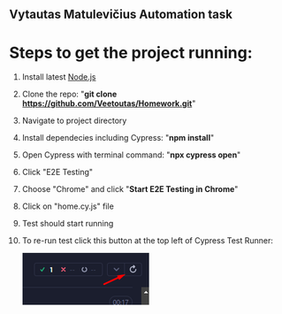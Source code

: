 ## Vytautas Matulevičius Automation task

# Steps to get the project running:
1. Install latest [Node.js ](https://nodejs.org/)
2. Clone the repo: "**git clone https://github.com/Veetoutas/Homework.git**"
3. Navigate to project directory
4. Install dependecies including Cypress: "**npm install**"
5. Open Cypress with terminal command: "**npx cypress open**"
6. Click "E2E Testing"
7. Choose "Chrome" and click "**Start E2E Testing in Chrome**"
8. Click on "home.cy.js" file
9. Test should start running
10. To re-run test click this button at the top left of Cypress Test Runner:

    ![alt text](image.png)
